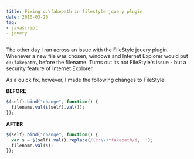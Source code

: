 ```yaml
---
title: Fixing c:\fakepath in filestyle jquery plugin
date: 2010-03-26
tag:
- javascript
- jquery
---
```

The other day I ran across an issue with the FileStyle jquery plugin.  Whenever a new file was chosen, windows and Internet Explorer would put `c:\fakepath\` before the filename.  Turns out its not FileStyle's issue - but a security feature of Internet Explorer.

<!--more-->

As a quick fix, however, I made the following changes to FileStyle:

**BEFORE**

```javascript
$(self).bind("change", function() {
  filename.val($(self).val());
});
```

**AFTER**

```javascript
$(self).bind("change", function() {
  var s = $(self).val().replace(/(c:\\)*fakepath/i, '');
  filename.val(s);
});
```
    
